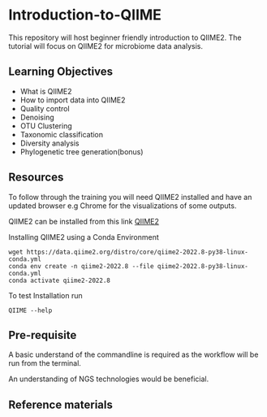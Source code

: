 # Introduction-to-QIIME
This repository will host beginner friendly introduction to QIIME2.
The tutorial will focus on QIIME2 for microbiome data analysis.

## Learning Objectives
- What is QIIME2
- How to import data into QIIME2
- Quality control
- Denoising
- OTU Clustering
- Taxonomic classification
- Diversity analysis
- Phylogenetic tree generation(bonus)

## Resources
To follow through the training you will need QIIME2 installed and have an updated browser e.g Chrome for the visualizations of some outputs.

QIIME2 can be installed from this link [QIIME2](https://docs.qiime2.org/)

Installing QIIME2 using a Conda Environment
```
wget https://data.qiime2.org/distro/core/qiime2-2022.8-py38-linux-conda.yml
conda env create -n qiime2-2022.8 --file qiime2-2022.8-py38-linux-conda.yml
conda activate qiime2-2022.8
```
To test Installation run 
```
QIIME --help
```
## Pre-requisite
A basic understand of the commandline is required as the  workflow will be run from the terminal.

An understanding of NGS technologies would be beneficial.
## Reference materials

